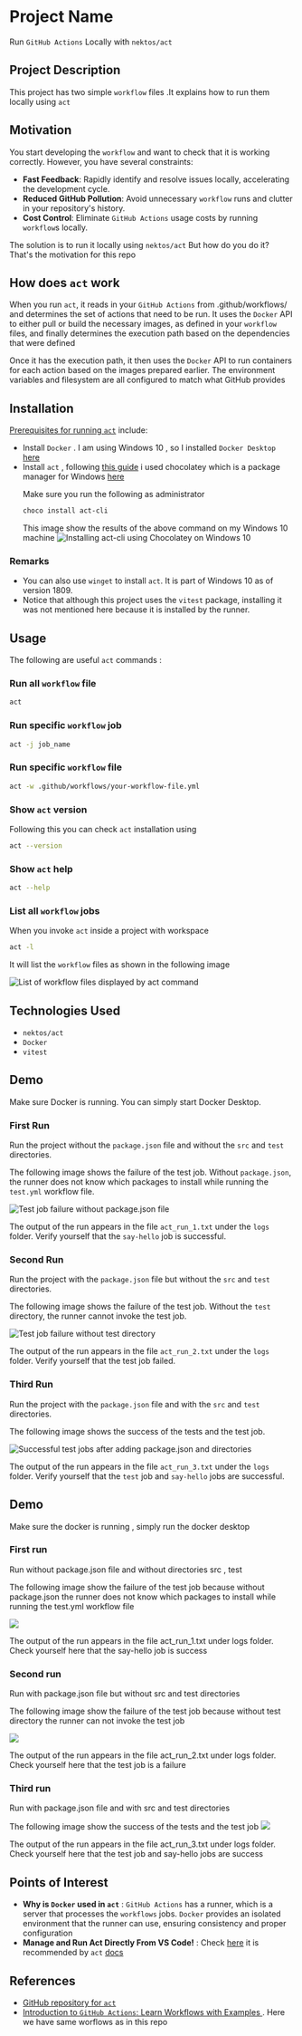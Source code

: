 <h1>Project Name</h1>
Run <code>GitHub Actions</code> Locally with <code>nektos/act</code>



<h2>Project Description</h2>
This project has two simple <code>workflow</code> files .It explains how to 
run them locally using <code>act</code> 

<h2>Motivation</h2>

You start developing the <code>workflow</code> and want to check that it is 
working correctly. However, you have several constraints:

  <ul>
    <li><strong>Fast Feedback</strong>: Rapidly identify and resolve issues locally,
     accelerating the development cycle.</li>
    <li><strong>Reduced GitHub Pollution</strong>: Avoid unnecessary 
    <code>workflow</code> runs and clutter in your repository's history.</li>
    <li><strong>Cost Control</strong>: Eliminate <code>GitHub Actions</code> 
    usage costs by running <code>workflow</code>s locally.</li>
  </ul>



The solution is to run it locally using <code>nektos/act</code> 
But how do you do it? That's the motivation for this repo

<h2>How does <code>act</code> work</h2>
<p>When you run <code>act</code>, it reads in your <code>GitHub Actions</code>
 from .github/workflows/ and determines the set of actions that need to be run.
  It uses the <code>Docker</code> API to either pull or build the necessary images, 
  as defined in your <code>workflow</code> files, and finally determines the
   execution path based on the dependencies that were defined</p>

<p>Once it has the execution path, it then uses the <code>Docker</code> API to run 
containers for each action based on the images prepared earlier. The environment 
variables and filesystem are all configured to match what GitHub provides</p>


<h2>Installation</h2>

<p><a href='https://nektosact.com/installation/index.html'>Prerequisites for running <code>act</code></a> include:</p>

<ul>
<li>Install <code>Docker</code> . I am using Windows 10 , so I installed 
<code>Docker Desktop</code> 
<a href='https://docs.docker.com/desktop/setup/install/windows-install/'>here</a></li>
<li>Install <code>act</code> , 
following <a href='https://nektosact.com/installation/index.html'>this guide</a> 
i used chocolatey which is a package manager for Windows 
<a href='https://nektosact.com/installation/chocolatey.html'>here</a> 

Make sure you run the following as administrator

```bash
choco install act-cli
```

This image show the results of the above command on my Windows 10 machine 
<img src='./figs/install-act-cli-using-choco.png' alt="Installing act-cli using Chocolatey on Windows 10"/>
</li>
</ul>

<h3>Remarks</h3>
<ul>
    <li>You can also use <code>winget</code> to install <code>act</code>. 
    It is part of Windows 10 as of version 1809.</li>
    <li>Notice that although this project uses the <code>vitest</code> package, 
    installing it was not mentioned here because it is installed by the runner.</li>
</ul>



<h2>Usage</h2>
The following are useful <code>act</code> commands :

<h3>Run all <code>workflow</code> file</h3>

```bash
act
```

<h3>Run specific <code>workflow</code> job</h3>

```bash
act -j job_name
```

<h3>Run specific <code>workflow</code> file</h3>

```bash
act -w .github/workflows/your-workflow-file.yml
```

<h3>Show <code>act</code> version</h3>

Following this you can check <code>act</code> installation using

```bash
act --version
```

<h3>Show <code>act</code> help</h3>

```bash
act --help
```

<h3>List all <code>workflow</code> jobs</h3>
When you invoke <code>act</code> inside a project with workspace 

```bash
act -l
```

It will list the <code>workflow</code> files as shown in the following image

<img src='./figs/act-list.png' alt='List of workflow files displayed by act command'/>


<h2>Technologies Used</h2>
<ul>
<li><code>nektos/act</code></li>
<li><code>Docker</code></li>
<li><code>vitest</code></li>
</ul>

<h2>Demo</h2>
<p>Make sure Docker is running. You can simply start Docker Desktop.</p>

<h3>First Run</h3>
<p>Run the project without the <code>package.json</code> file and 
without the <code>src</code> and <code>test</code> directories.</p>

<p>The following image shows the failure of the test job. Without 
<code>package.json</code>, the runner does not know which packages to install while running the <code>test.yml</code> workflow file.</p>
<img src="./figs/run1-fail-test-job.png" alt="Test job failure without package.json file">

<p>The output of the run appears in the file <code>act_run_1.txt</code> 
under the <code>logs</code> folder. Verify yourself that the <code>say-hello</code>
 job is successful.</p>

<h3>Second Run</h3>
<p>Run the project with the <code>package.json</code> file but 
without the <code>src</code> and <code>test</code> directories.</p>

<p>The following image shows the failure of the test job. 
Without the <code>test</code> directory, the runner cannot invoke the test job.</p>
<img src="./figs/run2-fail-test-job.png" alt="Test job failure without test directory">

<p>The output of the run appears in the file <code>act_run_2.txt</code> under the <code>logs</code> folder. Verify yourself that the test job failed.</p>

<h3>Third Run</h3>
<p>Run the project with the <code>package.json</code> file and with 
the <code>src</code> and <code>test</code> directories.</p>

<p>The following image shows the success of the tests and the test job.</p>
<img src="./figs/run3-success-jobs.png" alt="Successful test jobs after adding package.json and directories">

<p>The output of the run appears in the file <code>act_run_3.txt</code> under the <code>logs</code> folder. Verify yourself that the <code>test</code> job and <code>say-hello</code> jobs are successful.</p>


<h2>Demo</h2>
Make sure the docker is running , simply run the docker desktop 

<h3>First run</h3>
Run without package.json file and without directories src , test

<p>The following image show the failure of the test job because without package.json the runner does not know which packages to install while running the test.yml workflow file</p>

<img src='./figs/run1-fail-test-job.png'/>

The output of the run appears in the file act_run_1.txt under logs folder. Check yourself here that the say-hello job is success

<h3>Second run</h3>
Run with package.json file but without src and test directories 

The following image show the failure of the test job because without test directory the runner can not invoke the test job 

<img src='./figs/run2-fail-test-job.png'/>

The output of the run appears in the file act_run_2.txt under logs folder. Check yourself here that the test job is a failure


<h3>Third run</h3>
Run with package.json file and with src and test directories 

The following image show the success of the tests and the test job
<img src='./figs/run3-success-jobs.png'/>

The output of the run appears in the file act_run_3.txt under logs folder. Check yourself here that the test job and say-hello jobs are success

<h2>Points of Interest</h2>
<ul>
    <li><strong>Why is <code>Docker</code> used in <code>act</code></strong> : 
    <code>GitHub Actions</code> has a runner, which is a server that 
    processes the <code>workflows</code> jobs. <code>Docker</code> provides an 
    isolated environment that the runner can use, ensuring consistency and 
    proper configuration</li>
   <li><strong>Manage and Run Act Directly From VS Code!</strong> : 
   Check <a href='https://sanjulaganepola.github.io/github-local-actions-docs/'>here</a>
    it is recommended by <code>act</code> 
    <a href='https://github.com/nektos/act'>docs</a></li>
</ul>

<h2>References</h2>
<ul>
    <li><a href='https://github.com/nektos/act'>GitHub repository for <code>act</code></a></li>
    <li><a href='https://youtu.be/x239z6DdE0A?si=Y0pzO1AkyiMUoe-T'> Introduction to <code>GitHub Actions</code>: Learn Workflows with Examples </a>. Here we have same worflows as in this repo</li>
</ul>

